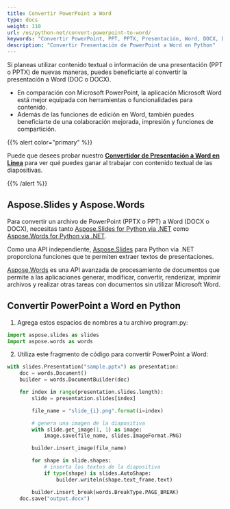 ```yaml
---
title: Convertir PowerPoint a Word
type: docs
weight: 110
url: /es/python-net/convert-powerpoint-to-word/
keywords: "Convertir PowerPoint, PPT, PPTX, Presentación, Word, DOCX, DOC, PPTX a DOCX, PPT a DOC, PPTX a DOC, PPT a DOCX, Python, Aspose.Slides"
description: "Convertir Presentación de PowerPoint a Word en Python"
---
```


Si planeas utilizar contenido textual o información de una presentación (PPT o PPTX) de nuevas maneras, puedes beneficiarte al convertir la presentación a Word (DOC o DOCX).

* En comparación con Microsoft PowerPoint, la aplicación Microsoft Word está mejor equipada con herramientas o funcionalidades para contenido. 
* Además de las funciones de edición en Word, también puedes beneficiarte de una colaboración mejorada, impresión y funciones de compartición.

{{% alert color="primary" %}} 

Puede que desees probar nuestro [**Convertidor de Presentación a Word en Línea**](https://products.aspose.app/slides/conversion/ppt-to-word) para ver qué puedes ganar al trabajar con contenido textual de las diapositivas. 

{{% /alert %}} 

## **Aspose.Slides y Aspose.Words**

Para convertir un archivo de PowerPoint (PPTX o PPT) a Word (DOCX o DOCX), necesitas tanto [Aspose.Slides for Python via .NET](https://products.aspose.com/slides/python-net/) como [Aspose.Words for Python via .NET](https://products.aspose.com/words/python-net/).

Como una API independiente, [Aspose.Slides](https://products.aspose.com/slides/python-net/) para Python via .NET proporciona funciones que te permiten extraer textos de presentaciones.

[Aspose.Words](https://products.aspose.com/words/python-net/) es una API avanzada de procesamiento de documentos que permite a las aplicaciones generar, modificar, convertir, renderizar, imprimir archivos y realizar otras tareas con documentos sin utilizar Microsoft Word.

## **Convertir PowerPoint a Word en Python**

1. Agrega estos espacios de nombres a tu archivo program.py:

```py
import aspose.slides as slides
import aspose.words as words
```

2. Utiliza este fragmento de código para convertir PowerPoint a Word:

```py
with slides.Presentation("sample.pptx") as presentation:
    doc = words.Document()
    builder = words.DocumentBuilder(doc)

    for index in range(presentation.slides.length):
        slide = presentation.slides[index]

        file_name = "slide_{i}.png".format(i=index)

        # genera una imagen de la diapositiva
        with slide.get_image(1, 1) as image:
            image.save(file_name, slides.ImageFormat.PNG)

        builder.insert_image(file_name)

        for shape in slide.shapes:
            # inserta los textos de la diapositiva
            if type(shape) is slides.AutoShape:
                builder.writeln(shape.text_frame.text)

        builder.insert_break(words.BreakType.PAGE_BREAK)
    doc.save("output.docx")
```